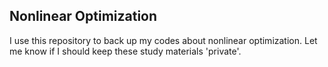Nonlinear Optimization
----------------------------------

I use this repository to back up my codes about nonlinear optimization. Let me know if I should keep these study materials 'private'.